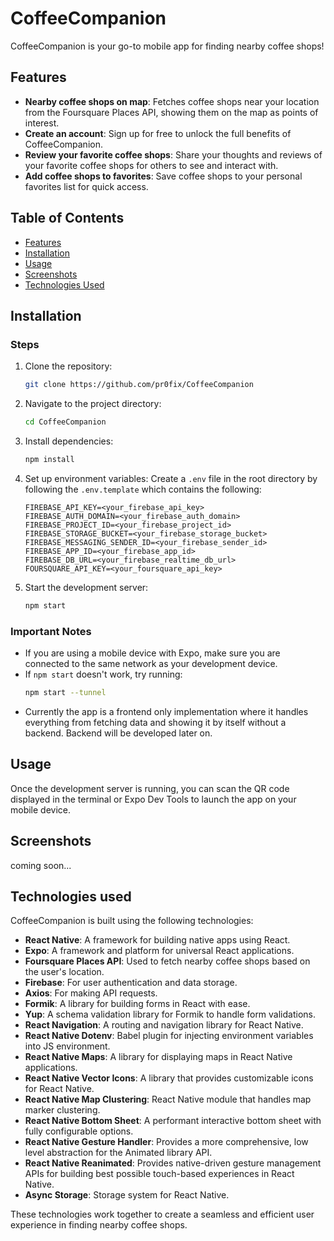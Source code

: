 # CoffeeCompanion

CoffeeCompanion is your go-to mobile app for finding nearby coffee shops!

## Features

- **Nearby coffee shops on map**: Fetches coffee shops near your location from the Foursquare Places API, showing them on the map as points of interest.
- **Create an account**: Sign up for free to unlock the full benefits of CoffeeCompanion.
- **Review your favorite coffee shops**: Share your thoughts and reviews of your favorite coffee shops for others to see and interact with.
- **Add coffee shops to favorites**: Save coffee shops to your personal favorites list for quick access.

## Table of Contents

- [Features](#features)
- [Installation](#installation)
- [Usage](#usage)
- [Screenshots](#screenshots)
- [Technologies Used](#technologies-used)

## Installation

### Steps

1. Clone the repository:
   ```bash
   git clone https://github.com/pr0fix/CoffeeCompanion
   ```
2. Navigate to the project directory:
   ```bash
   cd CoffeeCompanion
   ```
3. Install dependencies:
   ```bash
   npm install
   ```
4. Set up environment variables:
   Create a `.env` file in the root directory by following the `.env.template` which contains the following:
   ```
   FIREBASE_API_KEY=<your_firebase_api_key>
   FIREBASE_AUTH_DOMAIN=<your_firebase_auth_domain>
   FIREBASE_PROJECT_ID=<your_firebase_project_id>
   FIREBASE_STORAGE_BUCKET=<your_firebase_storage_bucket>
   FIREBASE_MESSAGING_SENDER_ID=<your_firebase_sender_id>
   FIREBASE_APP_ID=<your_firebase_app_id>
   FIREBASE_DB_URL=<your_firebase_realtime_db_url>
   FOURSQUARE_API_KEY=<your_foursquare_api_key>
   ```
5. Start the development server:
   ```bash
   npm start
   ```

### Important Notes

- If you are using a mobile device with Expo, make sure you are connected to the same network as your development device.
- If `npm start` doesn't work, try running:
  ```bash
  npm start --tunnel
  ```
- Currently the app is a frontend only implementation where it handles everything from fetching data and showing it by itself without a backend. Backend will be developed later on.

## Usage

Once the development server is running, you can scan the QR code displayed in the terminal or Expo Dev Tools to launch the app on your mobile device.

## Screenshots

coming soon...

## Technologies used

CoffeeCompanion is built using the following technologies:

- **React Native**: A framework for building native apps using React.
- **Expo**: A framework and platform for universal React applications.
- **Foursquare Places API**: Used to fetch nearby coffee shops based on the user's location.
- **Firebase**: For user authentication and data storage.
- **Axios**: For making API requests.
- **Formik**: A library for building forms in React with ease.
- **Yup**: A schema validation library for Formik to handle form validations.
- **React Navigation**: A routing and navigation library for React Native.
- **React Native Dotenv**: Babel plugin for injecting environment variables into JS environment.
- **React Native Maps**: A library for displaying maps in React Native applications.
- **React Native Vector Icons**: A library that provides customizable icons for React Native.
- **React Native Map Clustering**: React Native module that handles map marker clustering.
- **React Native Bottom Sheet**: A performant interactive bottom sheet with fully configurable options.
- **React Native Gesture Handler**: Provides a more comprehensive, low level abstraction for the Animated library API.
- **React Native Reanimated**: Provides native-driven gesture management APIs for building best possible touch-based experiences in React Native.
- **Async Storage**: Storage system for React Native.

These technologies work together to create a seamless and efficient user experience in finding nearby coffee shops.
